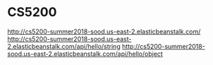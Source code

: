 # CS5200

http://cs5200-summer2018-sood.us-east-2.elasticbeanstalk.com/
http://cs5200-summer2018-sood.us-east-2.elasticbeanstalk.com/api/hello/string
http://cs5200-summer2018-sood.us-east-2.elasticbeanstalk.com/api/hello/object
